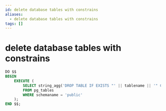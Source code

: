 ```yaml
---
id: delete database tables with constrains
aliases:
  - delete database tables with constrains
tags: []
---
```


# delete database tables with constrains

```sql
DO $$
BEGIN
    EXECUTE (
        SELECT string_agg('DROP TABLE IF EXISTS "' || tablename || '" CASCADE;', ' ')
        FROM pg_tables
        WHERE schemaname = 'public'
    );
END $$;
```

